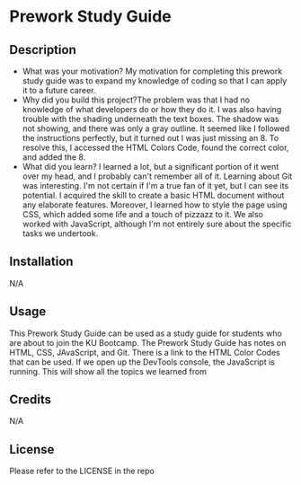 # Prework Study Guide

## Description

- What was your motivation? My motivation for completing this prework study guide was to expand my knowledge of coding so that I can apply it to a future career.
- Why did you build this project?The problem was that I had no knowledge of what developers do or how they do it. I was also having trouble with the shading underneath the text boxes. The shadow was not showing, and there was only a gray outline. It seemed like I followed the instructions perfectly, but it turned out I was just missing an 8. To resolve this, I accessed the HTML Colors Code, found the correct color, and added the 8.
- What did you learn? I learned a lot, but a significant portion of it went over my head, and I probably can't remember all of it. Learning about Git was interesting. I'm not certain if I'm a true fan of it yet, but I can see its potential. I acquired the skill to create a basic HTML document without any elaborate features. Moreover, I learned how to style the page using CSS, which added some life and a touch of pizzazz to it. We also worked with JavaScript, although I'm not entirely sure about the specific tasks we undertook.


## Installation

N/A

## Usage

This Prework Study Guide can be used as a study guide for students who are about to join the KU Bootcamp. The Prework Study Guide has notes on HTML, CSS, JAvaScript, and Git.  There is a link to the HTML Color Codes that can be used. If we open up the DevTools console, the JavaScript is running. This will show all the topics we learned from


## Credits

N/A

## License

Please refer to the LICENSE in the repo
